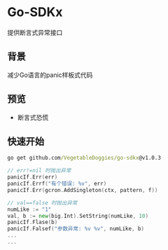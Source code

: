 # Go-SDKx

提供断言式异常接口

## 背景

减少Go语言的panic样板式代码

## 预览

- 断言式恐慌

## 快速开始

```cmd
go get github.com/VegetableDoggies/go-sdkx@v1.0.3
```

```go
// err!=nil 时抛出异常
panicIf.Err(err)
panicIf.Errf("有个错误: %v", err)
panicIf.Err(gcron.AddSingleton(ctx, pattern, f))

// val==false 时抛出异常
numLike := "1"
val, b := new(big.Int).SetString(numLike, 10)
panicIf.Flase(b)
panicIf.Falsef("参数异常: %v %v", numLike, b)
...
...
```
